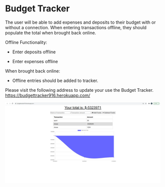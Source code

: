 # Budget Tracker

The user will be able to add expenses and deposits to their budget with or without a connection. When entering transactions offline, they should populate the total when brought back online.

Offline Functionality:

  * Enter deposits offline

  * Enter expenses offline

When brought back online:

  * Offline entries should be added to tracker.

Please visit the following address to update your use the Budget Tracker. https://budgettracker916.herokuapp.com/

![](budgetss.png)
